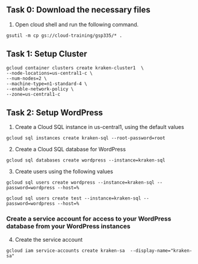 ## Task 0: Download the necessary files
1. Open cloud shell and run the following command.
```
gsutil -m cp gs://cloud-training/gsp335/* .
```

## Task 1: Setup Cluster
```
gcloud container clusters create kraken-cluster1  \
--node-locations=us-central1-c \
--num-nodes=2 \
--machine-type=n1-standard-4 \
--enable-network-policy \
--zone=us-central1-c
```

## Task 2: Setup WordPress
1. Create a Cloud SQL instance in us-central1, using the default values
```
gcloud sql instances create kraken-sql --root-password=root
```
2. Create a Cloud SQL database for WordPress
```
gcloud sql databases create wordpress --instance=kraken-sql 
```
3. Create users using the following values
```
gcloud sql users create wordpress --instance=kraken-sql --password=wordpress --host=%

gcloud sql users create test --instance=kraken-sql --password=wordpress --host=%
```
### Create a service account for access to your WordPress database from your WordPress instances
4. Create the service account
```
gcloud iam service-accounts create kraken-sa  --display-name="kraken-sa"
```
